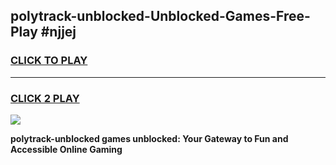 
## polytrack-unblocked-Unblocked-Games-Free-Play #njjej
<h3>
<a href="https://us.freeplayer.one?title=polytrack-unblocked&ref=9M">CLICK TO PLAY</a></h3>
<hr>

<h3>
<a href="https://us.freeplayer.one?title=polytrack-unblocked&ref=9M">CLICK 2 PLAY</a>
  
</h3>

<a href="https://us.freeplayer.one?title=polytrack-unblocked&ref=9M"><img src="https://clearcache.store/games.png"></a>


**polytrack-unblocked games unblocked: Your Gateway to Fun and Accessible Online Gaming**
